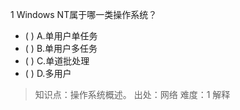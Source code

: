 1
Windows NT属于哪一类操作系统？
- ( ) A.单用户单任务 
- ( ) B.单用户多任务 
- ( ) C.单道批处理 
- ( ) D.多用户

> 知识点：操作系统概述。
> 出处：网络
> 难度：1
> 解释
